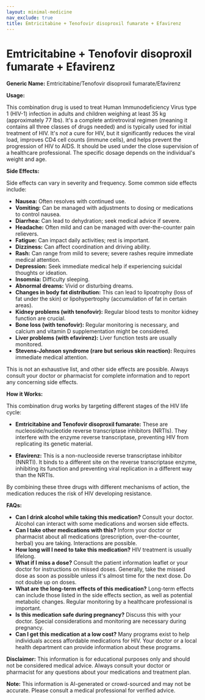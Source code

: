 ```yaml
---
layout: minimal-medicine
nav_exclude: true
title: Emtricitabine + Tenofovir disoproxil fumarate + Efavirenz
---
```


# Emtricitabine + Tenofovir disoproxil fumarate + Efavirenz

**Generic Name:** Emtricitabine/Tenofovir disoproxil fumarate/Efavirenz

**Usage:**

This combination drug is used to treat Human Immunodeficiency Virus type 1 (HIV-1) infection in adults and children weighing at least 35 kg (approximately 77 lbs).  It's a complete antiretroviral regimen (meaning it contains all three classes of drugs needed) and is typically used for initial treatment of HIV.  It's *not* a cure for HIV, but it significantly reduces the viral load, improves CD4 cell counts (immune cells), and helps prevent the progression of HIV to AIDS.  It should be used under the close supervision of a healthcare professional.  The specific dosage depends on the individual's weight and age.


**Side Effects:**

Side effects can vary in severity and frequency.  Some common side effects include:

* **Nausea:**  Often resolves with continued use.
* **Vomiting:** Can be managed with adjustments to dosing or medications to control nausea.
* **Diarrhea:** Can lead to dehydration; seek medical advice if severe.
* **Headache:** Often mild and can be managed with over-the-counter pain relievers.
* **Fatigue:**  Can impact daily activities; rest is important.
* **Dizziness:** Can affect coordination and driving ability.
* **Rash:** Can range from mild to severe; severe rashes require immediate medical attention.
* **Depression:** Seek immediate medical help if experiencing suicidal thoughts or ideation.
* **Insomnia:** Difficulty sleeping.
* **Abnormal dreams:** Vivid or disturbing dreams.
* **Changes in body fat distribution:** This can lead to lipoatrophy (loss of fat under the skin) or lipohypertrophy (accumulation of fat in certain areas).
* **Kidney problems (with tenofovir):** Regular blood tests to monitor kidney function are crucial.
* **Bone loss (with tenofovir):**  Regular monitoring is necessary, and calcium and vitamin D supplementation might be considered.
* **Liver problems (with efavirenz):**  Liver function tests are usually monitored.
* **Stevens-Johnson syndrome (rare but serious skin reaction):** Requires immediate medical attention.


This is not an exhaustive list, and other side effects are possible.  Always consult your doctor or pharmacist for complete information and to report any concerning side effects.


**How it Works:**

This combination drug works by targeting different stages of the HIV life cycle:

* **Emtricitabine and Tenofovir disoproxil fumarate:** These are nucleoside/nucleotide reverse transcriptase inhibitors (NRTIs). They interfere with the enzyme reverse transcriptase, preventing HIV from replicating its genetic material.

* **Efavirenz:** This is a non-nucleoside reverse transcriptase inhibitor (NNRTI).  It binds to a different site on the reverse transcriptase enzyme, inhibiting its function and preventing viral replication in a different way than the NRTIs.

By combining these three drugs with different mechanisms of action, the medication reduces the risk of HIV developing resistance.


**FAQs:**

* **Can I drink alcohol while taking this medication?**  Consult your doctor.  Alcohol can interact with some medications and worsen side effects.
* **Can I take other medications with this?**  Inform your doctor or pharmacist about all medications (prescription, over-the-counter, herbal) you are taking.  Interactions are possible.
* **How long will I need to take this medication?**  HIV treatment is usually lifelong.
* **What if I miss a dose?**  Consult the patient information leaflet or your doctor for instructions on missed doses. Generally, take the missed dose as soon as possible unless it's almost time for the next dose. Do not double up on doses.
* **What are the long-term effects of this medication?**  Long-term effects can include those listed in the side effects section, as well as potential metabolic changes.  Regular monitoring by a healthcare professional is important.
* **Is this medication safe during pregnancy?**  Discuss this with your doctor.  Special considerations and monitoring are necessary during pregnancy.
* **Can I get this medication at a low cost?**  Many programs exist to help individuals access affordable medications for HIV.  Your doctor or a local health department can provide information about these programs.

**Disclaimer:** This information is for educational purposes only and should not be considered medical advice.  Always consult your doctor or pharmacist for any questions about your medications and treatment plan.


**Note:** This information is AI-generated or crowd-sourced and may not be accurate. Please consult a medical professional for verified advice.